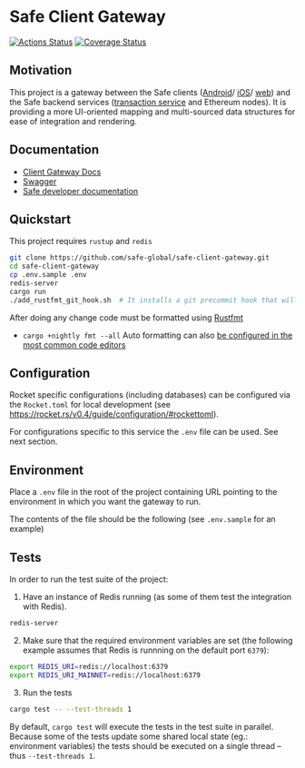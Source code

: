 # Safe Client Gateway
[![Actions Status](https://github.com/safe-global/safe-client-gateway/workflows/safe-client-gateway/badge.svg?branch=main)](https://github.com/safe-global/safe-client-gateway/actions)
[![Coverage Status](https://coveralls.io/repos/github/safe-global/safe-client-gateway/badge.svg)](https://coveralls.io/github/safe-global/safe-client-gateway)

## Motivation

This project is a gateway between the Safe clients ([Android](https://github.com/safe-global/safe-android)/ [iOS](https://github.com/safe-global/safe-ios)/ [web](https://github.com/safe-global/safe-react)) and the Safe backend services ([transaction service](https://github.com/safe-global/safe-transaction-service) and Ethereum nodes). It is providing a more UI-oriented mapping and multi-sourced data structures for ease of integration and rendering.

## Documentation

- [Client Gateway Docs](https://safe.global/safe-client-gateway/)
- [Swagger](https://safe-client.safe.global/index.html)
- [Safe developer documentation](https://docs.gnosis-safe.io/)

## Quickstart

This project requires `rustup` and `redis`

```bash
git clone https://github.com/safe-global/safe-client-gateway.git
cd safe-client-gateway
cp .env.sample .env
redis-server
cargo run
./add_rustfmt_git_hook.sh  # It installs a git precommit hook that will autoformat the code on every commit
```

After doing any change code must be formatted using [Rustfmt](https://github.com/rust-lang/rustfmt)
- `cargo +nightly fmt --all`
Auto formatting can also [be configured in the most common code editors](https://github.com/rust-lang/rustfmt#running-rustfmt-from-your-editor)

## Configuration

Rocket specific configurations (including databases) can be configured via the `Rocket.toml` for local development (see https://rocket.rs/v0.4/guide/configuration/#rockettoml).

For configurations specific to this service the `.env` file can be used. See next section.

## Environment

Place a `.env` file in the root of the project containing URL pointing to the environment in which you want the gateway to run.

The contents of the file should be the following (see `.env.sample` for an example)

## Tests

In order to run the test suite of the project:

1. Have an instance of Redis running (as some of them test the integration with Redis).

```bash
redis-server
```

2. Make sure that the required environment variables are set (the following example assumes that Redis is runnning on the default port `6379`):

```bash
export REDIS_URI=redis://localhost:6379
export REDIS_URI_MAINNET=redis://localhost:6379
```

3. Run the tests

```bash
cargo test -- --test-threads 1
```

By default, `cargo test` will execute the tests in the test suite in parallel. Because some of the tests update some shared local state (eg.: environment variables) the tests should be executed on a single thread – thus `--test-threads 1`.
